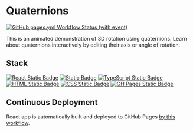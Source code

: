 # Quaternions

[![GitHub pages.yml Workflow Status (with event)](https://img.shields.io/github/actions/workflow/status/HKanwal/quaternions/pages.yml)](https://github.com/HKanwal/quaternions/actions/workflows/pages.yml)

This is an animated demonstration of 3D rotation using quaternions. Learn about quaternions interactively by editing their axis or angle of rotation.

## Stack

[![React Static Badge](https://img.shields.io/badge/React-61DAFB?logo=React&color=23272F)](https://react.dev/)
[![Static Badge](https://img.shields.io/badge/Three.js-black?logo=Three.js)](https://threejs.org/)
[![TypeScript Static Badge](https://img.shields.io/badge/TypeScript-007ACC?logo=typescript&logoColor=white)](https://github.com/search?q=user%3AHKanwal+language%3Atypescript)
[![HTML Static Badge](https://img.shields.io/badge/HTML-E34F26?logo=html5&logoColor=white)](https://github.com/search?q=user%3AHKanwal+language%3Ahtml)
[![CSS Static Badge](https://img.shields.io/badge/CSS-1572B6?logo=css3&logoColor=white)](https://github.com/search?q=user%3AHKanwal+language%3Acss)
[![GH Pages Static Badge](https://img.shields.io/badge/GitHub%20Pages-181717?logo=github&logoColor=white)](https://github.com/HKanwal/quaternions/deployments/activity_log?environment=github-pages)

## Continuous Deployment

React app is automatically built and deployed to GitHub Pages [by this workflow](https://github.com/HKanwal/quaternions/blob/main/.github/workflows/pages.yml).

